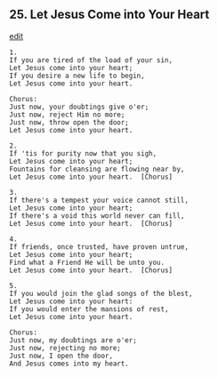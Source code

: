 
## 25.  Let Jesus Come into Your Heart
[edit](https://docs.google.com/document/d/1bdTXnwgXrEr3QXPP_7YEi2y1o1UYWaUJ/edit?mode=html)



    1.
    If you are tired of the load of your sin,
    Let Jesus come into your heart;
    If you desire a new life to begin,
    Let Jesus come into your heart.

    Chorus:
    Just now, your doubtings give o'er;
    Just now, reject Him no more;
    Just now, throw open the door;
    Let Jesus come into your heart.

    2.
    If 'tis for purity now that you sigh,
    Let Jesus come into your heart;
    Fountains for cleansing are flowing near by,
    Let Jesus come into your heart.  [Chorus]

    3.
    If there's a tempest your voice cannot still,
    Let Jesus come into your heart;
    If there's a void this world never can fill,
    Let Jesus come into your heart.  [Chorus]

    4.
    If friends, once trusted, have proven untrue,
    Let Jesus come into your heart;
    Find what a Friend He will be unto you.
    Let Jesus come into your heart.  [Chorus]

    5.
    If you would join the glad songs of the blest,
    Let Jesus come into your heart:
    If you would enter the mansions of rest,
    Let Jesus come into your heart.

    Chorus:
    Just now, my doubtings are o'er; 
    Just now, rejecting no more;
    Just now, I open the door,
    And Jesus comes into my heart.
